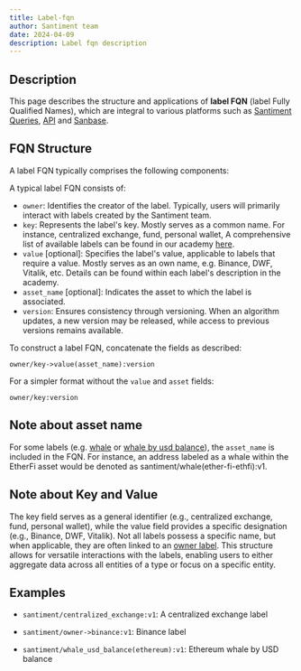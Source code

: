 ```yaml
---
title: Label-fqn
author: Santiment team
date: 2024-04-09
description: Label fqn description
---
```


## Description

This page describes the structure and applications of **label FQN** (label Fully Qualified Names), which are integral to various platforms such as [Santiment Queries](/santiment-queries), [API](/sanapi) and [Sanbase](/sanbase).


## FQN Structure

A label FQN typically comprises the following components:

A typical label FQN consists of:
- `owner`: Identifies the creator of the label. Typically, users will primarily interact with labels created by the Santiment team.
- `key`: Represents the label's key. Mostly serves as a common name. For instance, centralized exchange, fund, personal wallet, A comprehensive list of available labels can be found in our academy 
[here](/labels).
- `value` \[optional\]: Specifies the label's value, applicable to labels that require a value. Mostly serves as an own name, e.g. Binance, DWF, Vitalik, etc. Details can be found within each label's description in the academy.
- `asset_name` \[optional\]: Indicates the asset to which the label is associated.
- `version`: Ensures consistency through versioning. When an algorithm updates, a new version may be released, while access to previous versions remains available.

To construct a label FQN, concatenate the fields as described:

`owner/key->value(asset_name):version`

For a simpler format without the `value` and `asset` fields:

`owner/key:version`


## Note about asset name

For some labels (e.g. [whale](/labels/whale) or [whale by usd balance](/labels/whale-usd-balance)), the `asset_name` is included in the FQN. For instance, an address labeled as a whale within the EtherFi asset would be denoted as santiment/whale(ether-fi-ethfi):v1.


## Note about Key and Value

The key field serves as a general identifier (e.g., centralized exchange, fund, personal wallet), while the value field provides a specific designation (e.g., Binance, DWF, Vitalik). Not all labels possess a specific name, but when applicable, they are often linked to an [owner label](/labels/owner). This structure allows for versatile interactions with the labels, enabling users to either aggregate data across all entities of a type or focus on a specific entity.


## Examples

- `santiment/centralized_exchange:v1`: A centralized exchange label

- `santiment/owner->binance:v1`: Binance label

- `santiment/whale_usd_balance(ethereum):v1`: Ethereum whale by USD balance
